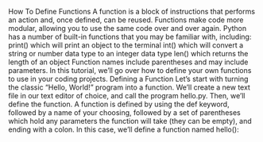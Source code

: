 How To Define Functions
A function is a block of instructions that performs an action and, once defined, can be reused. Functions make code more modular, allowing you to use the same code over and over again.
Python has a number of built-in functions that you may be familiar
with, including:
print() which will print an object to the terminal
int() which will convert a string or number data type to an integer
data type
len() which returns the length of an object
Function names include parentheses and may include parameters.
In this tutorial, we’ll go over how to define your own functions to use
in your coding projects.
Defining a Function
Let’s start with turning the classic “Hello, World!” program into a
function.
We’ll create a new text file in our text editor of choice, and call the
program hello.py. Then, we’ll define the function.
A function is defined by using the def keyword, followed by a name
of your choosing, followed by a set of parentheses which hold any
parameters the function will take (they can be empty), and ending with a
colon.
In this case, we’ll define a function named hello():
